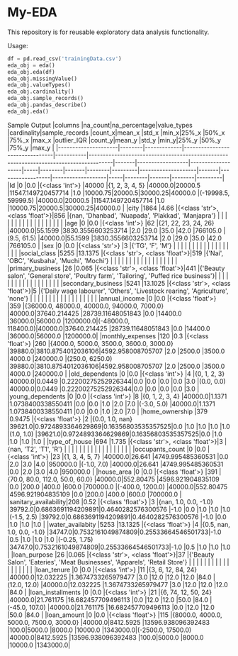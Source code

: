 # My-EDA
This repository is for reusable exploratory data analysis functionality. 

Usage: 
```py
df = pd.read_csv('trainingData.csv')
eda_obj = eda()
eda_obj.eda(df)
eda_obj.missingValue()
eda_obj.valueTypes()
eda_obj.cardinality()
eda_obj.sample_records()
eda_obj.pandas_describe()
eda_obj.eda()
```

Sample Output
|columns              |na_count|na_percentage|value_types                     |cardinality|sample_records                                                                        |count_x|mean_x            |std_x              |min_x|25%_x   |50%_x  |75%_x   |max_x    |outlier_IQR         |count_y|mean_y            |std_y              |min_y|25%_y   |50%_y  |75%_y   |max_y    |
|---------------------|--------|-------------|--------------------------------|-----------|--------------------------------------------------------------------------------------|-------|------------------|-------------------|-----|--------|-------|--------|---------|--------------------|-------|------------------|-------------------|-----|--------|-------|--------|---------|
|Id                   |0       |0.0          |{<class 'int'>}                 |40000      |{1, 2, 3, 4, 5}                                                                       |40000.0|20000.5           |11547.149720457714 |1.0  |10000.75|20000.5|30000.25|40000.0  |(-19998.5, 59999.5) |40000.0|20000.5           |11547.149720457714 |1.0  |10000.75|20000.5|30000.25|40000.0  |
|city                 |1864    |4.66         |{<class 'str'>, <class 'float'>}|856        |{nan, 'Dhanbad', 'Nuapada', 'Plakkad', 'Manjapra'}                                    |       |                  |                   |     |        |       |        |         |                    |       |                  |                   |     |        |       |        |         |
|age                  |0       |0.0          |{<class 'int'>}                 |62         |{21, 22, 23, 24, 26}                                                                  |40000.0|55.1599           |3830.3556603253714 |2.0  |29.0    |35.0   |42.0    |766105.0 |(9.5, 61.5)         |40000.0|55.1599           |3830.3556603253714 |2.0  |29.0    |35.0   |42.0    |766105.0 |
|sex                  |0       |0.0          |{<class 'str'>}                 |3          |{'TG', 'F', 'M'}                                                                      |       |                  |                   |     |        |       |        |         |                    |       |                  |                   |     |        |       |        |         |
|social_class         |5255    |13.1375      |{<class 'str'>, <class 'float'>}|519        |{'Nai', 'OBC', 'Kusbaha', 'Muchi', 'Mochi'}                                           |       |                  |                   |     |        |       |        |         |                    |       |                  |                   |     |        |       |        |         |
|primary_business     |26      |0.065        |{<class 'str'>, <class 'float'>}|441        |{'Beauty salon', 'General store', 'Poultry farm', 'Tailoring', 'Puffed rice business'}|       |                  |                   |     |        |       |        |         |                    |       |                  |                   |     |        |       |        |         |
|secondary_business   |5241    |13.1025      |{<class 'str'>, <class 'float'>}|5          |{'Daily wage labourer', 'Others', 'Livestock rearing', 'Agriculture', 'none'}         |       |                  |                   |     |        |       |        |         |                    |       |                  |                   |     |        |       |        |         |
|annual_income        |0       |0.0          |{<class 'float'>}               |359        |{36000.0, 48000.0, 40000.0, 94000.0, 7000.0}                                          |40000.0|37640.214425      |28739.11648051843  |0.0  |14400.0 |36000.0|56000.0 |1200000.0|(-48000.0, 118400.0)|40000.0|37640.214425      |28739.11648051843  |0.0  |14400.0 |36000.0|56000.0 |1200000.0|
|monthly_expenses     |120     |0.3          |{<class 'float'>}               |260        |{4000.0, 5000.0, 3500.0, 3600.0, 3000.0}                                              |39880.0|3810.8754012036106|4592.958008705707  |2.0  |2500.0  |3500.0 |4000.0  |240000.0 |(250.0, 6250.0)     |39880.0|3810.8754012036106|4592.958008705707  |2.0  |2500.0  |3500.0 |4000.0  |240000.0 |
|old_dependents       |0       |0.0          |{<class 'int'>}                 |4          |{0, 1, 2, 3}                                                                          |40000.0|0.0449            |0.22200275252926344|0.0  |0.0     |0.0    |0.0     |3.0      |(0.0, 0.0)          |40000.0|0.0449            |0.22200275252926344|0.0  |0.0     |0.0    |0.0     |3.0      |
|young_dependents     |0       |0.0          |{<class 'int'>}                 |8          |{0, 1, 2, 3, 4}                                                                       |40000.0|1.1371            |1.0738400338550411 |0.0  |0.0     |1.0    |2.0     |7.0      |(-3.0, 5.0)         |40000.0|1.1371            |1.0738400338550411 |0.0  |0.0     |1.0    |2.0     |7.0      |
|home_ownership       |379     |0.9475       |{<class 'float'>}               |2          |{0.0, 1.0, nan}                                                                       |39621.0|0.9724893364629869|0.16356803535357525|0.0  |1.0     |1.0    |1.0     |1.0      |(1.0, 1.0)          |39621.0|0.9724893364629869|0.16356803535357525|0.0  |1.0     |1.0    |1.0     |1.0      |
|type_of_house        |694     |1.735        |{<class 'str'>, <class 'float'>}|3          |{nan, 'T2', 'T1', 'R'}                                                                |       |                  |                   |     |        |       |        |         |                    |       |                  |                   |     |        |       |        |         |
|occupants_count      |0       |0.0          |{<class 'int'>}                 |23         |{1, 3, 4, 5, 7}                                                                       |40000.0|26.641            |4749.995485360531  |0.0  |2.0     |3.0    |4.0     |950000.0 |(-1.0, 7.0)         |40000.0|26.641            |4749.995485360531  |0.0  |2.0     |3.0    |4.0     |950000.0 |
|house_area           |0       |0.0          |{<class 'float'>}               |391        |{70.0, 80.0, 112.0, 50.0, 60.0}                                                       |40000.0|552.80475         |4596.921904835109  |0.0  |200.0   |400.0  |600.0   |700000.0 |(-400.0, 1200.0)    |40000.0|552.80475         |4596.921904835109  |0.0  |200.0   |400.0  |600.0   |700000.0 |
|sanitary_availability|208     |0.52         |{<class 'float'>}               |3          |{nan, 1.0, 0.0, -1.0}                                                                 |39792.0|0.6863691194209891|0.4640282576300576 |-1.0 |0.0     |1.0    |1.0     |1.0      |(-1.5, 2.5)         |39792.0|0.6863691194209891|0.4640282576300576 |-1.0 |0.0     |1.0    |1.0     |1.0      |
|water_availabity     |5253    |13.1325      |{<class 'float'>}               |4          |{0.5, nan, 1.0, 0.0, -1.0}                                                            |34747.0|0.7532161049874809|0.25533664546501733|-1.0 |0.5     |1.0    |1.0     |1.0      |(-0.25, 1.75)       |34747.0|0.7532161049874809|0.25533664546501733|-1.0 |0.5     |1.0    |1.0     |1.0      |
|loan_purpose         |26      |0.065        |{<class 'str'>, <class 'float'>}|37         |{'Beauty Salon', 'Eateries', 'Meat Businesses', 'Apparels', 'Retail Store'}           |       |                  |                   |     |        |       |        |         |                    |       |                  |                   |     |        |       |        |         |
|loan_tenure          |0       |0.0          |{<class 'int'>}                 |11         |{3, 6, 12, 84, 24}                                                                    |40000.0|12.032225         |1.3674733265979477 |3.0  |12.0    |12.0   |12.0    |84.0     |(12.0, 12.0)        |40000.0|12.032225         |1.3674733265979477 |3.0  |12.0    |12.0   |12.0    |84.0     |
|loan_installments    |0       |0.0          |{<class 'int'>}                 |21         |{6, 74, 12, 50, 24}                                                                   |40000.0|21.761175         |16.682457709496113 |0.0  |12.0    |12.0   |50.0    |84.0     |(-45.0, 107.0)      |40000.0|21.761175         |16.682457709496113 |0.0  |12.0    |12.0   |50.0    |84.0     |
|loan_amount          |0       |0.0          |{<class 'float'>}               |115        |{8000.0, 4000.0, 5000.0, 7500.0, 3000.0}                                              |40000.0|8412.5925         |13596.938096392483 |100.0|5000.0  |8000.0 |10000.0 |1343000.0|(-2500.0, 17500.0)  |40000.0|8412.5925         |13596.938096392483 |100.0|5000.0  |8000.0 |10000.0 |1343000.0|
